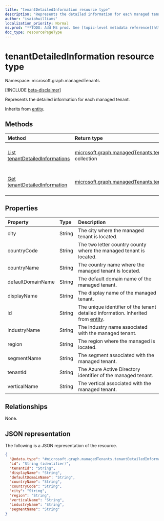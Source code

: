 ```yaml
---
title: "tenantDetailedInformation resource type"
description: "Represents the detailed information for each managed tenant."
author: "isaiahwilliams"
localization_priority: Normal
ms.prod: "**TODO: Add MS prod. See [topic-level metadata reference](https://msgo.azurewebsites.net/add/document/guidelines/metadata.html#topic-level-metadata)**"
doc_type: resourcePageType
---
```


# tenantDetailedInformation resource type

Namespace: microsoft.graph.managedTenants

[!INCLUDE [beta-disclaimer](../../includes/beta-disclaimer.md)]

Represents the detailed information for each managed tenant.

Inherits from [entity](../resources/managedtenants-entity.md).

## Methods

|Method|Return type|Description|
|:---|:---|:---|
|[List tenantDetailedInformations](../api/managedtenants-tenantdetailedinformation-list.md)|[microsoft.graph.managedTenants.tenantDetailedInformation](../resources/managedtenants-tenantdetailedinformation.md) collection|Get a list of the [tenantDetailedInformation](../resources/managedtenants-tenantdetailedinformation.md) objects and their properties.|
|[Get tenantDetailedInformation](../api/managedtenants-tenantdetailedinformation-get.md)|[microsoft.graph.managedTenants.tenantDetailedInformation](../resources/managedtenants-tenantdetailedinformation.md)|Read the properties and relationships of a [tenantDetailedInformation](../resources/managedtenants-tenantdetailedinformation.md) object.|

## Properties

|Property|Type|Description|
|:---|:---|:---|
|city|String|The city where the managed tenant is located.|
|countryCode|String|The two letter country county where the managed tenant is located.|
|countryName|String|The country name where the managed tenant is located.|
|defaultDomainName|String|The default domain name of the managed tenant.|
|displayName|String|The display name of the managed tenant.|
|id|String|The unique identifier of the tenant detailed information. Inherited from [entity](../resources/managedtenants-entity.md).|
|industryName|String|The industry name associated with the managed tenant.|
|region|String|The region where the managed is located.|
|segmentName|String|The segment associated with the managed tenant.|
|tenantId|String|The Azure Active Directory identifier of the managed tenant.|
|verticalName|String|The vertical associated with the managed tenant.|

## Relationships

None.

## JSON representation

The following is a JSON representation of the resource.
<!-- {
  "blockType": "resource",
  "keyProperty": "id",
  "@odata.type": "microsoft.graph.managedTenants.tenantDetailedInformation",
  "baseType": "microsoft.graph.entity",
  "openType": false
}
-->
``` json
{
  "@odata.type": "#microsoft.graph.managedTenants.tenantDetailedInformation",
  "id": "String (identifier)",
  "tenantId": "String",
  "displayName": "String",
  "defaultDomainName": "String",
  "countryName": "String",
  "countryCode": "String",
  "city": "String",
  "region": "String",
  "verticalName": "String",
  "industryName": "String",
  "segmentName": "String"
}
```
